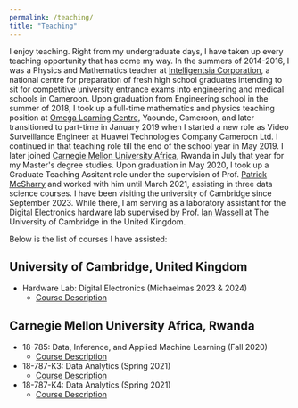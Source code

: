 ```yaml
---
permalink: /teaching/
title: "Teaching"
---
```


I enjoy teaching. Right from my undergraduate days, I have taken up every teaching
opportunity that has come my way. In the summers of 2014-2016, I was a Physics and Mathematics
teacher at [Intelligentsia Corporation](https://intelligentsiacorporation.cm/), a national centre 
for preparation of fresh high school graduates intending to sit for competitive university entrance exams
into engineering and medical schools in Cameroon. Upon graduation from Engineering school in the summer of 2018,
I took up a full-time mathematics and physics teaching position at [Omega Learning Centre](https://www.facebook.com/profile.php?id=100067909276096), Yaounde, Cameroon, and later transitioned to part-time in January 2019 when I started a new role as Video Surveillance 
Engineer at Huawei Technologies Company Cameroon Ltd. I continued in that teaching role till the end of the school 
year in May 2019. I later joined [Carnegie Mellon University Africa](https://www.africa.engineering.cmu.edu/), Rwanda in July that year for my Master's degree studies. Upon graduation in May 2020, I took up a Graduate Teaching Assitant role under the supervision of Prof. [Patrick McSharry](https://www.mcsharry.net/) and worked with him until March 2021, assisting in three data science courses. I have been visiting the university of Cambridge since September 2023. While there, I am serving as a laboratory assistant for the Digital Electronics hardware lab supervised by Prof. [Ian Wassell](https://www.cst.cam.ac.uk/people/ijw24) at The University of Cambridge in the United Kingdom.

Below is the list of courses I have assisted:

## University of Cambridge, United Kingdom
- Hardware Lab: Digital Electronics (Michaelmas 2023 & 2024)
    - [Course Description](https://www.cl.cam.ac.uk/teaching/2223/DigElec/)

## Carnegie Mellon University Africa, Rwanda
- 18-785: Data, Inference, and Applied Machine Learning (Fall 2020)
    - [Course Description](https://www.africa.engineering.cmu.edu/academics/courses/18-785.html)
- 18-787-K3: Data Analytics (Spring 2021)
    - [Course Description](https://www.africa.engineering.cmu.edu/academics/courses/18-787-K3.html)
- 18-787-K4: Data Analytics (Spring 2021)
    - [Course Description](https://www.africa.engineering.cmu.edu/academics/courses/18-788-K4.html)
